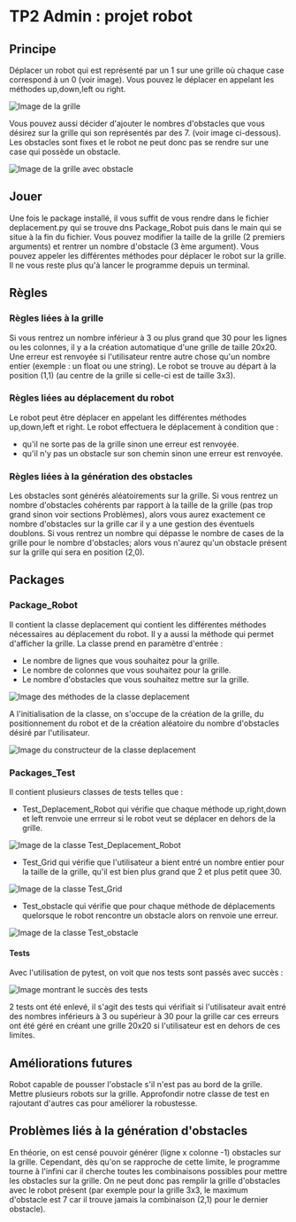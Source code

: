 # TP2 Admin : projet robot

## Principe
Déplacer un robot qui est représenté par un 1 sur une grille où chaque case correspond à un 0 (voir image). Vous pouvez le déplacer en appelant les méthodes up,down,left ou right.

![Image de la grille](Images/grille.png)

Vous pouvez aussi décider d'ajouter le nombres d'obstacles que vous désirez sur la grille qui son représentés par des 7. (voir image ci-dessous). Les obstacles sont fixes et le robot ne peut donc pas se rendre sur une case qui possède un obstacle.

![Image de la grille avec obstacle](Images/grille_Obstacle.png)
## Jouer
Une fois le package installé, il vous suffit de vous rendre dans le fichier deplacement.py qui se trouve dns Package_Robot puis dans le main qui se situe à la fin du fichier. Vous pouvez modifier la taille de la grille (2 premiers arguments) et rentrer un nombre d'obstacle (3 ème argument). Vous pouvez appeler les différentes méthodes pour déplacer le robot sur la grille. Il ne vous reste plus qu'à lancer le programme depuis un terminal.
## Règles 
### Règles liées à la grille
Si vous rentrez un nombre inférieur à 3 ou plus grand que 30 pour les lignes ou les colonnes, il y a la création automatique d'une grille de taille 20x20.
Une erreur est renvoyée si l'utilisateur rentre autre chose qu'un nombre entier (exemple : un float ou une string).
Le robot se trouve au départ à la position (1,1) (au centre de la grille si celle-ci est de taille 3x3).
### Règles liées au déplacement du robot
Le robot peut être déplacer en appelant les différentes méthodes up,down,left et right. Le robot effectuera le déplacement à condition que :
- qu'il ne sorte pas de la grille sinon une erreur est renvoyée.
- qu'il n'y pas un obstacle sur son chemin sinon une erreur est renvoyée.
### Règles liées à la génération des obstacles
Les obstacles sont générés aléatoirements sur la grille.
Si vous rentrez un nombre d'obstacles cohérents par rapport à la taille de la grille (pas trop grand sinon voir sections Problèmes), alors vous aurez exactement ce nombre d'obstacles sur la grille car il y a une gestion des éventuels doublons.
Si vous rentrez un nombre qui dépasse le nombre de cases de la grille pour le nombre d'obstacles; alors vous n'aurez qu'un obstacle présent sur la grille qui sera en position (2,0).
## Packages
### Package_Robot
Il contient la classe deplacement qui contient les différentes méthodes nécessaires au déplacement du robot. Il y a aussi la méthode qui permet d'afficher la grille. La classe prend en paramètre d'entrée : 
- Le nombre de lignes que vous souhaitez pour la grille.
- Le nombre de colonnes que vous souhaitez pour la grille.
- Le nombre d'obstacles que vous souhaitez mettre sur la grille.

![Image des méthodes de la classe deplacement](Images/deplacement_methode.png)

A l'initialisation de la classe, on s'occupe de la création de la grille, du positionnement du robot et de la création aléatoire du nombre d'obstacles désiré par l'utilisateur.

![Image du constructeur de la classe deplacement](Images/deplacement_init.png)
### Packages_Test
Il contient plusieurs classes de tests telles que :
- Test_Deplacement_Robot qui vérifie que chaque méthode up,right,down et left renvoie une errreur si le robot veut se déplacer en dehors de la grille.

![Image de la classe Test_Deplacement_Robot](Images/test_deplacement.png)
- Test_Grid qui vérifie que l'utilisateur a bient entré un nombre entier pour la taille de la grille, qu'il est bien plus grand que 2 et plus petit quee 30.

![Image de la classe Test_Grid](Images/test_grid.png)
- Test_obstacle qui vérifie que pour chaque méthode de déplacements quelorsque le robot rencontre un obstacle alors on renvoie une erreur.

![Image de la classe Test_obstacle](Images/test_obstacle.png)
#### Tests
Avec l'utilisation de pytest, on voit que nos tests sont passés avec succès : 

![Image montrant le succès des tests](Images/test_OK.png)

2 tests ont été enlevé, il s'agit des tests qui vérifiait si l'utilisateur avait entré des nombres inférieurs à 3 ou supérieur à 30 pour la grille car ces erreurs ont été géré en créant une grille 20x20 si l'utilisateur est en dehors de ces limites.
## Améliorations futures
Robot capable de pousser l'obstacle s'il n'est pas au bord de la grille.
Mettre plusieurs robots sur la grille.
Approfondir notre classe de test en rajoutant d'autres cas pour améliorer la robustesse.
## Problèmes liés à la génération d'obstacles
En théorie, on est censé pouvoir générer (ligne x colonne -1) obstacles sur la grille. Cependant, dès qu'on se rapproche de cette limite, le programme tourne à l'infini car il cherche toutes les combinaisons possibles pour mettre les obstacles sur la grille. On ne peut donc pas remplir la grille d'obstacles avec le robot présent (par exemple pour la grille 3x3, le maximum d'obstacle est 7 car il trouve jamais la combinaison (2,1) pour le dernier obstacle).